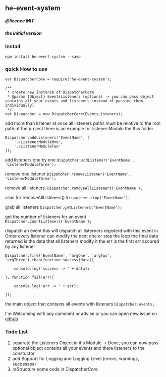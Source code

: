 ## he-event-system
##### @licence MIT
##### the initial version

### Install
`npm install he-event-system --save`

### quick How to use

    var DispatcherCore = require('he-event-system');

    /**
     * create new instance of DispatcherCore
     * @param {Object} EventsListeners [optional -> you can pass object contains all your events and listeners instead of passing them individually]
     */
    var Dispatcher = new DispatcherCore(EventsListeners);


add more than listener at once
all listeners paths must be relative to the root path of the project
there is an example for listener Module the this folder

    Dispatcher.addListeners('EventName', [
        './ListenerModuleOne',
        './ListenerModuleTwo'
    ]);


add listeners one by one
`Dispatcher.addListener('EventName', 'ListenerModuleThree');`


remove one listener
`Dispatcher.removeListener('EventName', 'ListenerModuleThree');`


remove all listeners.
`Dispatcher.removeAllListeners('EventName');`


alias for removeAllListeners()
`Dispatcher.stop('EventName');`


grab all listeners
`Dispatcher.getListeners('EventName');`


get the number of listeners for an event
`Dispatcher.countListeners('EventName');`


dispatch an event
this will dispatch all listerners registerd with this event in Order
every listener can modify the next one or stop the loop
the final data returned is the data that all listeners modify it
the err is the first err accured by any listener

    Dispatcher.fire('EventName', 'argOne', 'argTwo', 'argThree').then(function success(data){

        console.log('success -> ' + data);

    }, function fail(err){

        console.log('err -> ' + err);

    });

the main object that contains all events with listeners
`Dispatcher.events;`

I'm Welcoming with any comment or advise or you can open new issue on [github](https://github.com/ibrahimsaqr/he-event-system/issues)

### Todo List

1. separate the Listeners Object in it's Module -> Done, you can now pass optional object contains all your events and there listeners to the constuctor
2. add Support for Logging and Logging Level (errors, warnings, successes)
3. reStructure some code in DispatcherCore
